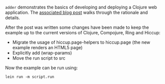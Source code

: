 `adder` demonstrates the basics of developing and deploying a Clojure web application. The [associated blog post](http://mmcgrana.github.com/2010/07/develop-deploy-clojure-web-applications.html) walks through the rationale and details.

After the post was written some changes have been made to keep the example up to the current versions of Clojure, Compojure, Ring and Hiccup:

- Migrate the usage of hiccup.page-helpers to hiccup.page (the new example renders an HTML5 page)
- Explicitly add (wrap-params)
- Move the run script to src

Now the example can be run using:

	lein run -m script.run